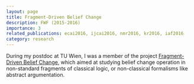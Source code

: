 ```yaml
---
layout: page
title: Fragment-Driven Belief Change
description: FWF (2015-2016)
importance: 3
related_publications: ecai2016, ijcai2016, nmr2016, kr2016, iaf2016
category: research
---
```


During my postdoc at TU Wien, I was a member of the project
[Fragment-Driven Belief Change](http://www.dbai.tuwien.ac.at/research/project/beliefchange/),
which aimed at studying belief change operation in non-standard
fragments of classical logic, or non-classical formalisms like
abstract argumentation.
